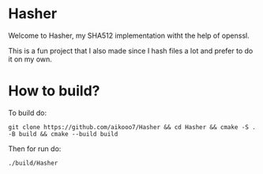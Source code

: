 # Hasher

Welcome to Hasher, my SHA512 implementation witht the help of openssl.

This is a fun project that I also made since I hash files a lot and prefer to do it on my own.

# How to build?

To build do:

```
git clone https://github.com/aikooo7/Hasher && cd Hasher && cmake -S . -B build && cmake --build build
```
Then for run do:

```
./build/Hasher
```
